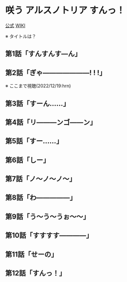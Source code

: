 # 咲う アルスノトリア すんっ！

[公式](https://arsnotoria-anime.com/) 
[WIKI](https://ja.wikipedia.org/wiki/%E5%92%B2%E3%81%86_%E3%82%A2%E3%83%AB%E3%82%B9%E3%83%8E%E3%83%88%E3%83%AA%E3%82%A2) 

※ タイトルは？

## 第1話「すんすんす―ん」

## 第2話「ぎゃ―――――――! ! !」

※ ここまで視聴(2022/12/19:hrn)

## 第3話「すーん……」

## 第4話「リ―――ンゴ――ン」

## 第5話「すー……」

## 第6話「しー」

## 第7話「ノ～ノ～ノ～」

## 第8話「わ―――――」

## 第9話「う～う～うぉ～～」

## 第10話「すすすす――――」

## 第11話「せーの」

## 第12話「すんっ！」
